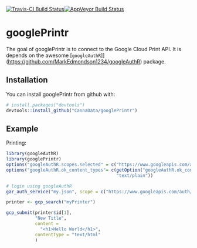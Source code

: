 
[![Travis-CI Build Status](https://travis-ci.org/CannaData/googlePrintr.svg?branch=master)](https://travis-ci.org/CannaData/googlePrintr)[![AppVeyor Build Status](https://ci.appveyor.com/api/projects/status/github/CannaData/googlePrintr?branch=master&svg=true)](https://ci.appveyor.com/project/CannaData/googlePrintr) <!-- README.md is generated from README.Rmd. Please edit that file -->

googlePrintr
============

The goal of googlePrintr is to connect to the Google Cloud Print API. It is depends on the awesome \[`googleAuthR`\]\](<https://github.com/MarkEdmondson1234/googleAuthR>) package.

Installation
------------

You can install googlePrintr from github with:

``` r
# install.packages("devtools")
devtools::install_github("CannaData/googlePrintr")
```

Example
-------

Printing:

``` r
library(googleAuthR)
library(googlePrintr)
options("googleAuthR.scopes.selected" = c("https://www.googleapis.com/auth/cloudprint"))
options("googleAuthR.ok_content_types"= c(getOption("googleAuthR.ok_content_types"),
                                          "text/plain"))

# login using googleAuthR
gar_auth_service("my.json", scope = c("https://www.googleapis.com/auth/cloudprint"))

printer <- gcp_search("myPrinter")

gcp_submit(printer$id[1], 
           "New Title",
           content = 
             "<h1>Hello World</h1>",
           contentType = "text/html"
           )
```
